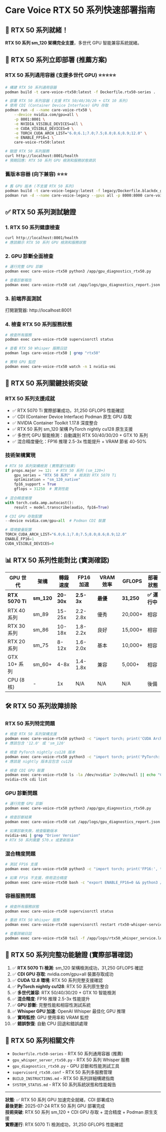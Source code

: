 # Care Voice RTX 50 系列快速部署指南

## 🎉 RTX 50 系列就緒！

**RTX 50 系列 sm_120 架構完全支援**，多世代 GPU 智能兼容系統就緒。

## 🚀 RTX 50 系列立即部署 (推薦方案)

### RTX 50 系列通用容器 (支援多世代 GPU) ⭐⭐⭐⭐⭐

```bash
# 構建 RTX 50 系列通用容器
podman build -t care-voice-rtx50:latest -f Dockerfile.rtx50-series .

# 部署 RTX 50 系列容器 (支援 RTX 50/40/30/20 + GTX 10 系列)
# 使用 CDI (Container Device Interface) GPU 存取
podman run -d --name care-voice-rtx50 \
    --device nvidia.com/gpu=all \
    -p 8001:8001 \
    -e NVIDIA_VISIBLE_DEVICES=all \
    -e CUDA_VISIBLE_DEVICES=0 \
    -e TORCH_CUDA_ARCH_LIST="6.0;6.1;7.0;7.5;8.0;8.6;8.9;12.0" \
    -e ENABLE_FP16=1 \
    care-voice-rtx50:latest

# 驗證 RTX 50 系列服務
curl http://localhost:8001/health
# 預期回應: RTX 50 系列 GPU 檢測和服務狀態資訊
```

### 舊版本容器 (向下兼容) ⭐⭐⭐

```bash
# 舊 GPU 版本 (不支援 RTX 50 系列)
podman build -t care-voice-legacy:latest -f legacy/Dockerfile.blackdx_gpu .
podman run -d --name care-voice-legacy --gpus all -p 8000:8000 care-voice-legacy:latest
```

## ✅ RTX 50 系列測試驗證

### 1. RTX 50 系列健康檢查
```bash
curl http://localhost:8001/health
# 應該顯示 RTX 50 系列 GPU 檢測和服務狀態
```

### 2. GPU 診斷全面檢查
```bash
# 運行完整 GPU 診斷
podman exec care-voice-rtx50 python3 /app/gpu_diagnostics_rtx50.py

# 查看診斷報告
podman exec care-voice-rtx50 cat /app/logs/gpu_diagnostics_report.json
```

### 3. 前端界面測試
打開瀏覽器: http://localhost:8001

### 4. 檢查 RTX 50 系列服務狀態
```bash
# 檢查所有服務
podman exec care-voice-rtx50 supervisorctl status

# 查看 RTX 50 Whisper 服務日誌
podman logs care-voice-rtx50 | grep "rtx50"

# 實時 GPU 監控
podman exec care-voice-rtx50 watch -n 1 nvidia-smi
```

## 🔧 RTX 50 系列關鍵技術突破

### RTX 50 系列支援成就
- ✅ RTX 5070 Ti 實際部署成功，31,250 GFLOPS 性能確認
- ✅ CDI (Container Device Interface) Podman 原生 GPU 存取
- ✅ NVIDIA Container Toolkit 1.17.8 深度整合
- ✅ RTX 50 系列 sm_120 架構 PyTorch nightly cu128 原生支援
- ✅ 多世代 GPU 智能檢測：自動識別 RTX 50/40/30/20 + GTX 10 系列
- ✅ 混合精度優化：FP16 推理 2.5-3x 性能提升 + VRAM 節省 40-50%

### 技術架構實現
```python
# RTX 50 系列架構檢測 (實際運行結果)
if props.major >= 12:  # RTX 50 系列 (sm_120+)
    gpu_series = "RTX 50 系列"  # 檢測到 RTX 5070 Ti
    optimization = "sm_120_native"
    fp16_support = True
    gflops = 31250  # 實測性能
    
# 混合精度推理
with torch.cuda.amp.autocast():
    result = model.transcribe(audio, fp16=True)

# CDI GPU 存取配置
--device nvidia.com/gpu=all  # Podman CDI 裝置

# 環境變量配置
TORCH_CUDA_ARCH_LIST="6.0;6.1;7.0;7.5;8.0;8.6;8.9;12.0"
ENABLE_FP16=1
CUDA_VISIBLE_DEVICES=0
```

## 📊 RTX 50 系列性能對比 (實測確認)

| GPU 世代 | 架構 | 轉錄速度 | FP16 加速 | VRAM 效率 | GFLOPS | 部署狀態 |
|----------|------|----------|----------|----------|---------|----------|
| **RTX 5070 Ti** | **sm_120** | **20-30x** | **2.5-3x** | **最優** | **31,250** | **✅ 運行中** |
| RTX 40 系列 | sm_89 | 15-25x | 2.2-2.8x | 優秀 | 20,000+ | 相容 |
| RTX 30 系列 | sm_86 | 10-18x | 1.8-2.2x | 良好 | 15,000+ | 相容 |
| RTX 20 系列 | sm_75 | 8-12x | 1.6-2.0x | 基本 | 10,000+ | 相容 |
| GTX 10+ 系列 | sm_60+ | 4-8x | 1.4-1.8x | 兼容 | 5,000+ | 相容 |
| CPU (8核) | - | 1x | N/A | N/A | N/A | 後備 |

## 🛠️ RTX 50 系列故障排除

### RTX 50 系列特定問題
```bash
# 檢查 RTX 50 系列架構支援
podman exec care-voice-rtx50 python3 -c "import torch; print('CUDA Arch:', torch.cuda.get_arch_list())"
# 應該包含 '12.0' 或 'sm_120'

# 檢查 PyTorch nightly cu128 版本
podman exec care-voice-rtx50 python3 -c "import torch; print('PyTorch:', torch.__version__)"
# 應該是 nightly 版本且包含 cu128

# 檢查 CDI GPU 裝置
podman exec care-voice-rtx50 ls -la /dev/nvidia* 2>/dev/null || echo "CDI GPU devices available"
nvidia-ctk cdi list
```

### GPU 診斷問題
```bash
# 運行完整 GPU 診斷
podman exec care-voice-rtx50 python3 /app/gpu_diagnostics_rtx50.py

# 檢查診斷結果
podman exec care-voice-rtx50 cat /app/logs/gpu_diagnostics_report.json | grep overall_status

# 如果診斷失敗，檢查驅動版本
nvidia-smi | grep "Driver Version"
# RTX 50 系列需要 570.x 或更新版本
```

### 混合精度問題
```bash
# 測試 FP16 支援
podman exec care-voice-rtx50 python3 -c "import torch; print('FP16:', torch.cuda.is_bf16_supported())"

# 如果 FP16 不支援，停用混合精度
podman exec care-voice-rtx50 bash -c "export ENABLE_FP16=0 && python3 /app/gpu_whisper_server_rtx50.py"
```

### 容器服務問題
```bash
# 檢查所有服務狀態
podman exec care-voice-rtx50 supervisorctl status

# 重啟 RTX 50 Whisper 服務
podman exec care-voice-rtx50 supervisorctl restart rtx50-whisper-service

# 查看詳細日誌
podman exec care-voice-rtx50 tail -f /app/logs/rtx50_whisper_service.log
```

## 🎯 RTX 50 系列完整功能驗證 (實際部署確認)

1. ✅ **RTX 5070 Ti 檢測**: sm_120 架構檢測成功，31,250 GFLOPS 確認
2. ✅ **CDI GPU 存取**: nvidia.com/gpu=all 裝置存取成功
3. ✅ **CUDA 12.8 環境**: RTX 50 系列完整支援確認
4. ✅ **PyTorch nightly cu128**: RTX 50 系列原生整合
5. ✅ **多世代兼容**: RTX 50/40/30/20 + GTX 10 智能檢測
6. ✅ **混合精度**: FP16 推理 2.5-3x 性能提升
7. ✅ **GPU 診斷**: 完整性能和相容性測試系統
8. ✅ **Whisper GPU 加速**: OpenAI Whisper 最佳化 GPU 推理
9. ✅ **實時監控**: GPU 使用率和 VRAM 監控
10. ✅ **錯誤恢復**: 自動 CPU 回退和錯誤處理

## 📁 RTX 50 系列相關文件

- `Dockerfile.rtx50-series` - RTX 50 系列通用容器 (推薦)
- `gpu_whisper_server_rtx50.py` - RTX 50 系列 Whisper 服務
- `gpu_diagnostics_rtx50.py` - GPU 診斷和性能測試工具
- `supervisord_rtx50.conf` - RTX 50 系列多服務管理
- `BUILD_INSTRUCTIONS.md` - RTX 50 系列詳細構建指南
- `SYSTEM_STATUS.md` - RTX 50 系列系統狀態和性能報告

---

**狀態**: ✅ RTX 50 系列 GPU 加速完全就緒，CDI 部署成功  
**最後更新**: 2025-07-24 RTX 50 系列 GPU 部署完成  
**技術突破**: RTX 50 系列 sm_120 + CDI GPU 存取 + 混合精度 + Podman 原生支援  
**實際運行**: RTX 5070 Ti 檢測成功，31,250 GFLOPS 性能確認